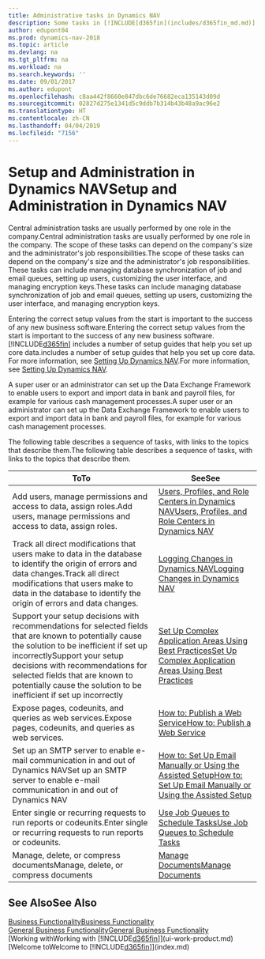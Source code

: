 ```yaml
---
title: Administrative tasks in Dynamics NAV
description: Some tasks in [!INCLUDE[d365fin](includes/d365fin_md.md)] requires central administration and setup. See what they are and learn what to do.
author: edupont04
ms.prod: dynamics-nav-2018
ms.topic: article
ms.devlang: na
ms.tgt_pltfrm: na
ms.workload: na
ms.search.keywords: ''
ms.date: 09/01/2017
ms.author: edupont
ms.openlocfilehash: c8aa442f8660e847dbc6de76682eca135143d09d
ms.sourcegitcommit: 02827d275e1341d5c9ddb7b314b43b48a9ac96e2
ms.translationtype: HT
ms.contentlocale: zh-CN
ms.lasthandoff: 04/04/2019
ms.locfileid: "7156"
---
```

# <a name="setup-and-administration-in-dynamics-nav"></a><span data-ttu-id="62a50-104">Setup and Administration in Dynamics NAV</span><span class="sxs-lookup"><span data-stu-id="62a50-104">Setup and Administration in Dynamics NAV</span></span>
<span data-ttu-id="62a50-105">Central administration tasks are usually performed by one role in the company.</span><span class="sxs-lookup"><span data-stu-id="62a50-105">Central administration tasks are usually performed by one role in the company.</span></span> <span data-ttu-id="62a50-106">The scope of these tasks can depend on the company's size and the administrator's job responsibilities.</span><span class="sxs-lookup"><span data-stu-id="62a50-106">The scope of these tasks can depend on the company's size and the administrator's job responsibilities.</span></span> <span data-ttu-id="62a50-107">These tasks can include managing database synchronization of job and email queues, setting up users, customizing the user interface, and managing encryption keys.</span><span class="sxs-lookup"><span data-stu-id="62a50-107">These tasks can include managing database synchronization of job and email queues, setting up users, customizing the user interface, and managing encryption keys.</span></span>  

<span data-ttu-id="62a50-108">Entering the correct setup values from the start is important to the success of any new business software.</span><span class="sxs-lookup"><span data-stu-id="62a50-108">Entering the correct setup values from the start is important to the success of any new business software.</span></span> [!INCLUDE[d365fin](includes/d365fin_md.md)] <span data-ttu-id="62a50-109">includes a number of setup guides that help you set up core data.</span><span class="sxs-lookup"><span data-stu-id="62a50-109">includes a number of setup guides that help you set up core data.</span></span> <span data-ttu-id="62a50-110">For more information, see [Setting Up Dynamics NAV](setup.md).</span><span class="sxs-lookup"><span data-stu-id="62a50-110">For more information, see [Setting Up Dynamics NAV](setup.md).</span></span>

<!--Whether you use [!INCLUDE[rim](../../includes/rim_md.md)] to implement setup values or you manually enter them in the new company, you can support your setup decisions with some general recommendations for selected setup fields that are known to potentially cause the solution to be inefficient if defined incorrectly.-->  

<span data-ttu-id="62a50-111">A super user or an administrator can set up the Data Exchange Framework to enable users to export and import data in bank and payroll files, for example for various cash management processes.</span><span class="sxs-lookup"><span data-stu-id="62a50-111">A super user or an administrator can set up the Data Exchange Framework to enable users to export and import data in bank and payroll files, for example for various cash management processes.</span></span>  

<span data-ttu-id="62a50-112">The following table describes a sequence of tasks, with links to the topics that describe them.</span><span class="sxs-lookup"><span data-stu-id="62a50-112">The following table describes a sequence of tasks, with links to the topics that describe them.</span></span>   

|**<span data-ttu-id="62a50-113">To</span><span class="sxs-lookup"><span data-stu-id="62a50-113">To</span></span>**|**<span data-ttu-id="62a50-114">See</span><span class="sxs-lookup"><span data-stu-id="62a50-114">See</span></span>**|  
|------------|-------------|  
|<span data-ttu-id="62a50-115">Add users, manage permissions and access to data, assign roles.</span><span class="sxs-lookup"><span data-stu-id="62a50-115">Add users, manage permissions and access to data, assign roles.</span></span>|[<span data-ttu-id="62a50-116">Users, Profiles, and Role Centers in Dynamics NAV</span><span class="sxs-lookup"><span data-stu-id="62a50-116">Users, Profiles, and Role Centers in Dynamics NAV</span></span>](admin-users-profiles-roles.md)|  
|<span data-ttu-id="62a50-117">Track all direct modifications that users make to data in the database to identify the origin of errors and data changes.</span><span class="sxs-lookup"><span data-stu-id="62a50-117">Track all direct modifications that users make to data in the database to identify the origin of errors and data changes.</span></span>|[<span data-ttu-id="62a50-118">Logging Changes in Dynamics NAV</span><span class="sxs-lookup"><span data-stu-id="62a50-118">Logging Changes in Dynamics NAV</span></span>](across-log-changes.md)|  
|<span data-ttu-id="62a50-119">Support your setup decisions with recommendations for selected fields that are known to potentially cause the solution to be inefficient if set up incorrectly</span><span class="sxs-lookup"><span data-stu-id="62a50-119">Support your setup decisions with recommendations for selected fields that are known to potentially cause the solution to be inefficient if set up incorrectly</span></span>|[<span data-ttu-id="62a50-120">Set Up Complex Application Areas Using Best Practices</span><span class="sxs-lookup"><span data-stu-id="62a50-120">Set Up Complex Application Areas Using Best Practices</span></span>](set-up-complex-application-areas-using-best-practices.md)|  
|<span data-ttu-id="62a50-121">Expose pages, codeunits, and queries as web services.</span><span class="sxs-lookup"><span data-stu-id="62a50-121">Expose pages, codeunits, and queries as web services.</span></span>|[<span data-ttu-id="62a50-122">How to: Publish a Web Service</span><span class="sxs-lookup"><span data-stu-id="62a50-122">How to: Publish a Web Service</span></span>](across-how-publish-web-service.md)|  
|<span data-ttu-id="62a50-123">Set up an SMTP server to enable e-mail communication in and out of Dynamics NAV</span><span class="sxs-lookup"><span data-stu-id="62a50-123">Set up an SMTP server to enable e-mail communication in and out of Dynamics NAV</span></span>| [<span data-ttu-id="62a50-124">How to: Set Up Email Manually or Using the Assisted Setup</span><span class="sxs-lookup"><span data-stu-id="62a50-124">How to: Set Up Email Manually or Using the Assisted Setup</span></span>](madeira-how-setup-email.md)|  
|<span data-ttu-id="62a50-125">Enter single or recurring requests to run reports or codeunits.</span><span class="sxs-lookup"><span data-stu-id="62a50-125">Enter single or recurring requests to run reports or codeunits.</span></span>|[<span data-ttu-id="62a50-126">Use Job Queues to Schedule Tasks</span><span class="sxs-lookup"><span data-stu-id="62a50-126">Use Job Queues to Schedule Tasks</span></span>](admin-job-queues-schedule-tasks.md)|  
|<span data-ttu-id="62a50-127">Manage, delete, or compress documents</span><span class="sxs-lookup"><span data-stu-id="62a50-127">Manage, delete, or compress documents</span></span>|[<span data-ttu-id="62a50-128">Manage Documents</span><span class="sxs-lookup"><span data-stu-id="62a50-128">Manage Documents</span></span>](admin-manage-documents.md)|  

## <a name="see-also"></a><span data-ttu-id="62a50-129">See Also</span><span class="sxs-lookup"><span data-stu-id="62a50-129">See Also</span></span>
[<span data-ttu-id="62a50-130">Business Functionality</span><span class="sxs-lookup"><span data-stu-id="62a50-130">Business Functionality</span></span>](madeira-business-functionality.md)  
[<span data-ttu-id="62a50-131">General Business Functionality</span><span class="sxs-lookup"><span data-stu-id="62a50-131">General Business Functionality</span></span>](ui-across-business-areas.md)  
[<span data-ttu-id="62a50-132">Working with</span><span class="sxs-lookup"><span data-stu-id="62a50-132">Working with</span></span> [!INCLUDE[d365fin](includes/d365fin_md.md)]](ui-work-product.md)  
[<span data-ttu-id="62a50-133">Welcome to</span><span class="sxs-lookup"><span data-stu-id="62a50-133">Welcome to</span></span> [!INCLUDE[d365fin](includes/d365fin_md.md)]](index.md)  

